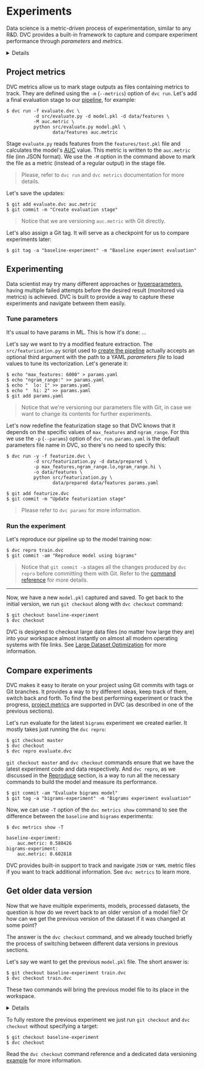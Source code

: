 # Experiments

Data science is a metric-driven process of experimentation, similar to any R&D.
DVC provides a built-in framework to capture and compare experiment performance
through _parameters_ and _metrics_.

<details>

### 👉 Expand to prepare the project

If you just followed through the
[pipelines](/doc/tutorials/get-started/data-pipelines) page of this tutorial,
just make sure you're located in the <abbr>project</abbr> we're building.
Otherwise, run these commands to get the project from Github:

```dvc
$ git clone https://github.com/iterative/example-get-started
$ cd example-get-started
$ git checkout 7-ml-pipeline
$ dvc pull
```

</details>

## Project metrics

DVC metrics allow us to mark stage <abbr>outputs</abbr> as files containing
metrics to track. They are defined using the `-m` (`--metrics`) option of
`dvc run`. Let's add a final evaluation stage to our
[pipeline](/doc/tutorials/get-started/data-pipelines#pipelines), for example:

```dvc
$ dvc run -f evaluate.dvc \
          -d src/evaluate.py -d model.pkl -d data/features \
          -M auc.metric \
          python src/evaluate.py model.pkl \
                 data/features auc.metric
```

Stage `evaluate.py` reads features from the `features/test.pkl` file and
calculates the model's
[AUC](https://towardsdatascience.com/understanding-auc-roc-curve-68b2303cc9c5)
value. This metric is written to the `auc.metric` file (inn JSON format). We use
the `-M` option in the command above to mark the file as a metric (instead of a
regular output) in the stage file.

> Please, refer to `dvc run` and `dvc metrics` documentation for more details.

Let's save the updates:

```dvc
$ git add evaluate.dvc auc.metric
$ git commit -m "Create evaluation stage"
```

> Notice that we are versioning `auc.metric` with Git directly.

Let's also assign a Git tag. It will serve as a checkpoint for us to compare
experiments later:

```dvc
$ git tag -a "baseline-experiment" -m "Baseline experiment evaluation"
```

## Experimenting

Data scientist may try many different approaches or
[hyperparameters](/doc/tutorials/get-started/data-pipelines#parameters), having
multiple failed attempts before the desired result (monitored via metrics) is
achieved. DVC is built to provide a way to capture these experiments and
navigate between them easily.

### Tune parameters

It's usual to have params in ML. This is how it's done: ...

Let's say we want to try a modified feature extraction. The
`src/featurization.py` script used to
[create the pipeline](/doc/tutorials/get-started/data-pipelines#pipelines)
actually accepts an optional third argument with the path to a YAML _parameters
file_ to load values to tune its vectorization. Let's generate it:

```dvc
$ echo "max_features: 6000" > params.yaml
$ echo "ngram_range:" >> params.yaml
$ echo "  lo: 1" >> params.yaml
$ echo "  hi: 2" >> params.yaml
$ git add params.yaml
```

> Notice that we're versioning our parameters file with Git, in case we want to
> change its contents for further experiments.

Let's now redefine the featurization stage so that DVC knows that it depends on
the specific values of `max_features` and `ngram_range`. For this we use the
`-p` (`--params`) option of `dvc run`. `params.yaml` is the default parameters
file name in DVC, so there's no need to specify this:

```dvc
$ dvc run -y -f featurize.dvc \
          -d src/featurization.py -d data/prepared \
          -p max_features,ngram_range.lo,ngram_range.hi \
          -o data/features \
          python src/featurization.py \
                 data/prepared data/features params.yaml

$ git add featurize.dvc
$ git commit -m "Update featurization stage"
```

> Please refer to `dvc params` for more information.

### Run the experiment

Let's reproduce our pipeline up to the model training now:

```dvc
$ dvc repro train.dvc
$ git commit -am "Reproduce model using bigrams"
```

> Notice that `git commit -a` stages all the changes produced by `dvc repro`
> before committing them with Git. Refer to the
> [command reference](https://git-scm.com/docs/git-commit#Documentation/git-commit.txt--a)
> for more details.

---

Now, we have a new `model.pkl` captured and saved. To get back to the initial
version, we run `git checkout` along with `dvc checkout` command:

```dvc
$ git checkout baseline-experiment
$ dvc checkout
```

DVC is designed to checkout large data files (no matter how large they are) into
your <abbr>workspace</abbr> almost instantly on almost all modern operating
systems with file links. See
[Large Dataset Optimization](/doc/user-guide/large-dataset-optimization) for
more information.

## Compare experiments

DVC makes it easy to iterate on your project using Git commits with tags or Git
branches. It provides a way to try different ideas, keep track of them, switch
back and forth. To find the best performing experiment or track the progress,
[project metrics](/doc/command-reference/metrics) are supported in DVC (as
described in one of the previous sections).

Let's run evaluate for the latest `bigrams` experiment we created earlier. It
mostly takes just running the `dvc repro`:

```dvc
$ git checkout master
$ dvc checkout
$ dvc repro evaluate.dvc
```

`git checkout master` and `dvc checkout` commands ensure that we have the latest
experiment code and data respectively. And `dvc repro`, as we discussed in the
[Reproduce](/doc/tutorials/get-started/data-pipelines#reproduce) section, is a
way to run all the necessary commands to build the model and measure its
performance.

```dvc
$ git commit -am "Evaluate bigrams model"
$ git tag -a "bigrams-experiment" -m "Bigrams experiment evaluation"
```

Now, we can use `-T` option of the `dvc metrics show` command to see the
difference between the `baseline` and `bigrams` experiments:

```dvc
$ dvc metrics show -T

baseline-experiment:
    auc.metric: 0.588426
bigrams-experiment:
    auc.metric: 0.602818
```

DVC provides built-in support to track and navigate `JSON` or `YAML` metric
files if you want to track additional information. See `dvc metrics` to learn
more.

## Get older data version

Now that we have multiple experiments, models, processed datasets, the question
is how do we revert back to an older version of a model file? Or how can we get
the previous version of the dataset if it was changed at some point?

The answer is the `dvc checkout` command, and we already touched briefly the
process of switching between different data versions in previous sections.

Let's say we want to get the previous `model.pkl` file. The short answer is:

```dvc
$ git checkout baseline-experiment train.dvc
$ dvc checkout train.dvc
```

These two commands will bring the previous model file to its place in the
<abbr>workspace</abbr>.

<details>

### Expand to learn about DVC internals

DVC uses special [DVC-files](/doc/user-guide/dvc-file-format) to track data
files, directories, end results. In this case, `train.dvc` among other things
describes the `model.pkl` file this way:

```yaml
outs:
md5: a66489653d1b6a8ba989799367b32c43
path: model.pkl
```

`a664...2c43` is the "address" of the file in the local or remote DVC storage.

It means that if we want to get to the previous version, we need to restore the
DVC-file first with the `git checkout` command. Only after that can DVC restore
the model file using the new "address" from the DVC-file.

</details>

To fully restore the previous experiment we just run `git checkout` and
`dvc checkout` without specifying a target:

```dvc
$ git checkout baseline-experiment
$ dvc checkout
```

Read the `dvc checkout` command reference and a dedicated data versioning
[example](/doc/tutorials/versioning) for more information.
